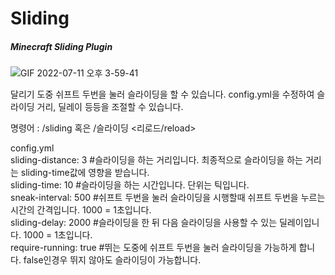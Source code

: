 # Sliding
##### Minecraft Sliding Plugin
![GIF 2022-07-11 오후 3-59-41](https://user-images.githubusercontent.com/61282478/178207009-3f926e5b-e829-44d8-b038-2644335d471f.gif)

달리기 도중 쉬프트 두번을 눌러 슬라이딩을 할 수 있습니다.
config.yml을 수정하여 슬라이딩 거리, 딜레이 등등을 조절할 수 있습니다.

명령어 : /sliding 혹은 /슬라이딩 <리로드/reload>

config.yml
<br/>sliding-distance: 3 #슬라이딩을 하는 거리입니다. 최종적으로 슬라이딩을 하는 거리는 sliding-time값에 영향을 받습니다.
<br/>sliding-time: 10 #슬라이딩을 하는 시간입니다. 단위는 틱입니다.
<br/>sneak-interval: 500 #쉬프트 두번을 눌러 슬라이딩을 시행할때 쉬프트 두번을 누르는 시간의 간격입니다. 1000 = 1초입니다.
<br/>sliding-delay: 2000 #슬라이딩을 한 뒤 다음 슬라이딩을 사용할 수 있는 딜레이입니다. 1000 = 1초입니다.
<br/>require-running: true #뛰는 도중에 쉬프트 두번을 눌러 슬라이딩을 가능하게 합니다. false인경우 뛰지 않아도 슬라이딩이 가능합니다. 

